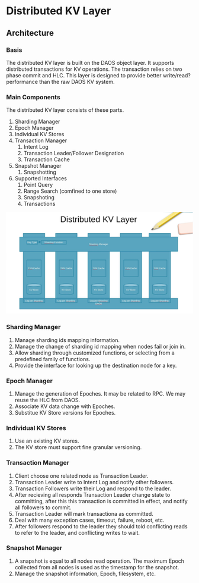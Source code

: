 
# Distributed KV Layer


## Architecture


### Basis

The distributed KV layer is built on the DAOS object layer. It supports distributed transactions for KV operations. The transaction relies on two phase commit and HLC. This layer is designed to provide better write/read? performance than the raw DAOS KV system.


### Main Components

The distributed KV layer consists of these parts.

1.  Sharding Manager
2.  Epoch Manager
3.  Individual KV Stores
4.  Transaction Manager
    1.  Intent Log
    2.  Transaction Leader/Follower Designation
    3.  Transaction Cache
5.  Snapshot Manager
    1.  Snapshotting
6.  Supported Interfaces
    1.  Point Query
    2.  Range Search (comfined to one store)
    3.  Snapshoting
    4.  Transactions

![img](./images/distributed_kv.jpg)


### Sharding Manager

1.  Manage sharding ids mapping information.
2.  Manage the change of sharding id mapping when nodes fail or join in.
3.  Allow sharding through customized functions, or selecting from a predefined family of functions.
4.  Provide the interface for looking up the destination node for a key.


### Epoch Manager

1.  Manage the generation of Epoches. It may be related to RPC. We may reuse the HLC from DAOS.
2.  Associate KV data change with Epoches.
3.  Substitue KV Store versions for Epoches.


### Individual KV Stores

1.  Use an existing KV stores.
2.  The KV store must support fine granular versioning.


### Transaction Manager

1.  Client choose one related node as Transaction Leader.
2.  Transaction Leader write to Intent Log and notify other followers.
3.  Transaction Followers write their Log and respond to the leader.
4.  After recieving all responds Transaction Leader change state to committing, after this this transaction is committed in effect, and notify all followers to commit.
5.  Transaction Leader will mark transactiona as committed.
6.  Deal with many exception cases, timeout, failure, reboot, etc.
7.  After followers respond to the leader they should told conflicting reads to refer to the leader, and conflicting writes to wait.


### Snapshot Manager

1.  A snapshot is equal to all nodes read operation. The maximum Epoch collected from all nodes is used as the timestamp for the snapshot.
2.  Manage the snapshot information, Epoch, filesystem, etc.

